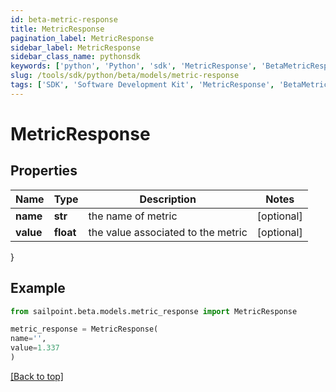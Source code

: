 ```yaml
---
id: beta-metric-response
title: MetricResponse
pagination_label: MetricResponse
sidebar_label: MetricResponse
sidebar_class_name: pythonsdk
keywords: ['python', 'Python', 'sdk', 'MetricResponse', 'BetaMetricResponse'] 
slug: /tools/sdk/python/beta/models/metric-response
tags: ['SDK', 'Software Development Kit', 'MetricResponse', 'BetaMetricResponse']
---
```


# MetricResponse


## Properties

Name | Type | Description | Notes
------------ | ------------- | ------------- | -------------
**name** | **str** | the name of metric | [optional] 
**value** | **float** | the value associated to the metric | [optional] 
}

## Example

```python
from sailpoint.beta.models.metric_response import MetricResponse

metric_response = MetricResponse(
name='',
value=1.337
)

```
[[Back to top]](#) 


